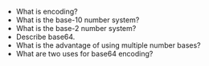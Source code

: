 * What is encoding?
* What is the base-10 number system?
* What is the base-2 number system?
* Describe base64.
* What is the advantage of using multiple number bases?
* What are two uses for base64 encoding?

